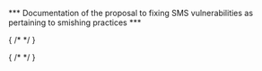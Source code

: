 *** Documentation of the proposal to fixing SMS vulnerabilities as pertaining to smishing practices ***



{
  /* <CardComponent
variantCard='success'
title='Budowanie zaufania'
description='Korzystne będzie budowanie wzajemnego zaufania.'
link=''
linkDescription='Więcej info'
variantButton='danger'
/> */
}

{
  /* <CardComponent
variantCard='dark'
title='Przeciwdziałanie obojętności'
description='Strach przed oszustwem, błędne praktyki i zaniedbania powodują wzrastającą obojętność klienta.'
link=''
linkDescription='Więcej info'
variantButton='warning'
/> */
}
